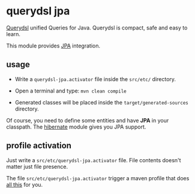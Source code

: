 # querydsl jpa

[Querydsl](http://www.querydsl.com/) unified Queries for Java. Querydsl is compact, safe and easy to learn.

This module provides [JPA](http://www.querydsl.com/static/querydsl/4.0.9/reference/html_single/#jpa_integration) integration.

## usage

* Write a ```querydsl-jpa.activator``` file inside the ```src/etc/``` directory.

* Open a terminal and type: ```mvn clean compile```

* Generated classes will be placed inside the ```target/generated-sources``` directory.

Of course, you need to define some entities and have **JPA** in your classpath. The [hibernate](/doc/hbm) module gives you JPA support.

## profile activation

Just write a ```src/etc/querydsl-jpa.activator``` file. File contents doesn't matter just file presence.

The file ```src/etc/querydsl-jpa.activator``` trigger a maven profile that does [all this](http://www.querydsl.com/static/querydsl/4.0.9/reference/html_single/#jpa_integration) for you.
